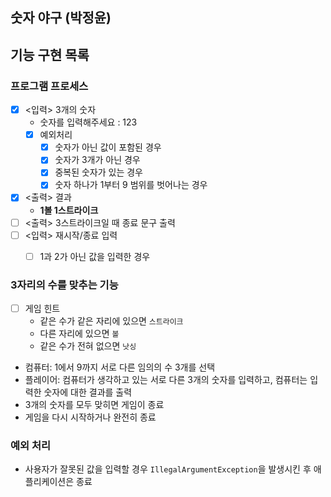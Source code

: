 ## 숫자 야구 (박정윤)

## 기능 구현 목록

### 프로그램 프로세스
- [x] <입력> 3개의 숫자
  - 숫자를 입력해주세요 : 123
  - [x] 예외처리
    - [x] 숫자가 아닌 값이 포함된 경우
    - [x] 숫자가 3개가 아닌 경우
    - [x] 중복된 숫자가 있는 경우
    - [x] 숫자 하나가 1부터 9 범위를 벗어나는 경우
- [x] <출력> 결과
  - **1볼 1스트라이크**
- [ ] <출력> 3스트라이크일 때 종료 문구 출력
- [ ] <입력> 재시작/종료 입력
  - [ ] 1과 2가 아닌 값을 입력한 경우


### 3자리의 수를 맞추는 기능
- [ ] 게임 힌트
  - 같은 수가 같은 자리에 있으면 `스트라이크`
  - 다른 자리에 있으면 `볼`
  - 같은 수가 전혀 없으면 `낫싱`
- 컴퓨터: 1에서 9까지 서로 다른 임의의 수 3개를 선택
- 플레이어: 컴퓨터가 생각하고 있는 서로 다른 3개의 숫자를 입력하고, 컴퓨터는 입력한 숫자에 대한 결과를 출력
- 3개의 숫자를 모두 맞히면 게임이 종료
- 게임을 다시 시작하거나 완전히 종료

### 예외 처리
- 사용자가 잘못된 값을 입력할 경우 `IllegalArgumentException`을 발생시킨 후 애플리케이션은 종료